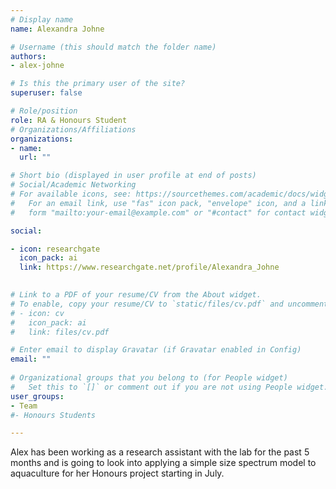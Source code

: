```yaml
---
# Display name
name: Alexandra Johne

# Username (this should match the folder name)
authors:
- alex-johne

# Is this the primary user of the site?
superuser: false

# Role/position
role: RA & Honours Student
# Organizations/Affiliations
organizations:
- name: 
  url: ""

# Short bio (displayed in user profile at end of posts)
# Social/Academic Networking
# For available icons, see: https://sourcethemes.com/academic/docs/widgets/#icons
#   For an email link, use "fas" icon pack, "envelope" icon, and a link in the
#   form "mailto:your-email@example.com" or "#contact" for contact widget.

social:

- icon: researchgate
  icon_pack: ai
  link: https://www.researchgate.net/profile/Alexandra_Johne

  
# Link to a PDF of your resume/CV from the About widget.
# To enable, copy your resume/CV to `static/files/cv.pdf` and uncomment the lines below.  
# - icon: cv
#   icon_pack: ai
#   link: files/cv.pdf

# Enter email to display Gravatar (if Gravatar enabled in Config)
email: ""
  
# Organizational groups that you belong to (for People widget)
#   Set this to `[]` or comment out if you are not using People widget.  
user_groups:
- Team
#- Honours Students

---
```


Alex has been working as a research assistant with the lab for the past 5 months and is going to look into applying a simple size spectrum model to aquaculture for her Honours project starting in July. 

